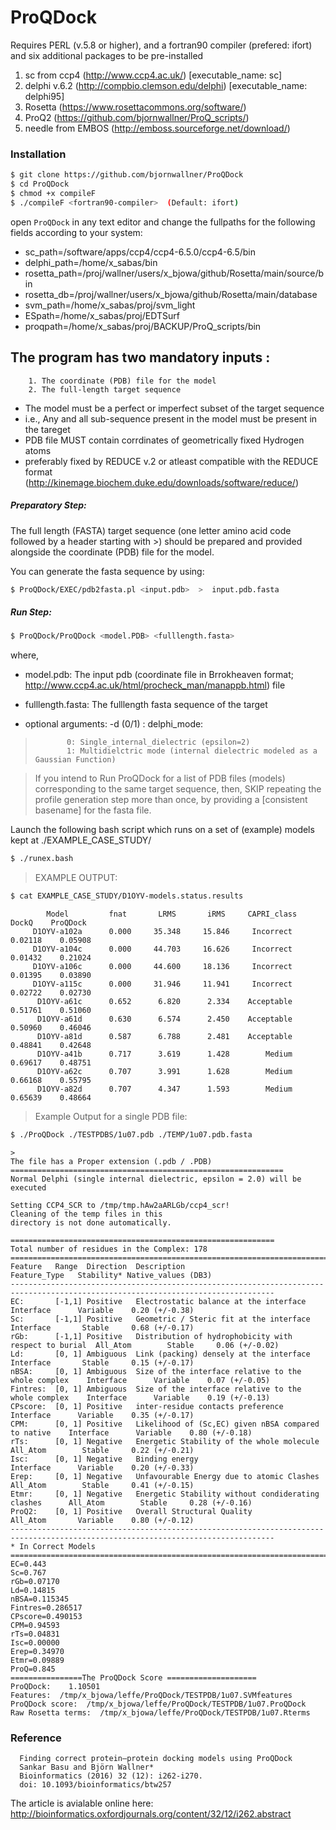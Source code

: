 # ProQDock

Requires PERL (v.5.8 or higher), and a fortran90 compiler (prefered: ifort)
and six additional packages to be pre-installed

1. sc from ccp4 (http://www.ccp4.ac.uk/) [executable_name: sc]
2. delphi v.6.2 (http://compbio.clemson.edu/delphi) [executable_name: delphi95]
3. Rosetta (https://www.rosettacommons.org/software/)
4. ProQ2 (https://github.com/bjornwallner/ProQ_scripts/)
5. needle from EMBOS (http://emboss.sourceforge.net/download/)

### Installation

```sh
$ git clone https://github.com/bjornwallner/ProQDock
$ cd ProQDock
$ chmod +x compileF
$ ./compileF <fortran90-compiler>  (Default: ifort)
```
open `ProQDock` in any text editor and change the fullpaths for the following fields according to your system: 

- sc_path=/software/apps/ccp4/ccp4-6.5.0/ccp4-6.5/bin
- delphi_path=/home/x_sabas/bin
- rosetta_path=/proj/wallner/users/x_bjowa/github/Rosetta/main/source/bin
- rosetta_db=/proj/wallner/users/x_bjowa/github/Rosetta/main/database
- svm_path=/home/x_sabas/proj/svm_light
- ESpath=/home/x_sabas/proj/EDTSurf
- proqpath=/home/x_sabas/proj/BACKUP/ProQ_scripts/bin

## The program has two mandatory inputs :

        1. The coordinate (PDB) file for the model
        2. The full-length target sequence

- The model must be a perfect or imperfect subset of the target sequence 
- i.e., Any and all sub-sequence present in the model must be present in the tareget
- PDB file MUST contain corrdinates of geometrically fixed Hydrogen atoms 
- preferably fixed by REDUCE v.2 or atleast compatible with the REDUCE format 
  (http://kinemage.biochem.duke.edu/downloads/software/reduce/)


##### Preparatory Step: 
The full length (FASTA) target sequence (one letter amino acid code followed by a header starting with >) should be prepared and provided alongside the coordinate (PDB) file for the model.

You can generate the fasta sequence by using:
```sh
$ ProQDock/EXEC/pdb2fasta.pl <input.pdb>  >  input.pdb.fasta
```

##### Run Step: 
```sh
$ ProQDock/ProQDock <model.PDB> <fulllength.fasta>
```
where,
- model.pdb: The input pdb (coordinate file in Brrokheaven format; http://www.ccp4.ac.uk/html/procheck_man/manappb.html) file
- fulllength.fasta: The fulllength fasta sequence of the target

- optional arguments: -d (0/1) : delphi_mode: 
>            0: Single_internal_dielectric (epsilon=2) 
>            1: Multidielctric mode (internal dielectric modeled as a Gaussian Function)
                           
> If you intend to Run ProQDock for a list of PDB files (models) corresponding to the same target sequence,
then, SKIP repeating the profile generation step more than once, by providing a [consistent basename] for the fasta file.

Launch the following bash script which runs on a set of (example) models kept at ./EXAMPLE_CASE_STUDY/
```sh
$ ./runex.bash
```

> EXAMPLE OUTPUT: 
```sh 
$ cat EXAMPLE_CASE_STUDY/D1OYV-models.status.results 
```
> 
            Model         fnat       LRMS       iRMS     CAPRI_class    DockQ    ProQDock
         D1OYV-a102a      0.000     35.348     15.846     Incorrect    0.02118    0.05908
         D1OYV-a104c      0.000     44.703     16.626     Incorrect    0.01432    0.21024
         D1OYV-a106c      0.000     44.600     18.136     Incorrect    0.01395    0.03890
         D1OYV-a115c      0.000     31.946     11.941     Incorrect    0.02722    0.02730
          D1OYV-a61c      0.652      6.820      2.334    Acceptable    0.51761    0.51060
          D1OYV-a61d      0.630      6.574      2.450    Acceptable    0.50960    0.46046
          D1OYV-a81d      0.587      6.788      2.481    Acceptable    0.48841    0.42648
          D1OYV-a41b      0.717      3.619      1.428        Medium    0.69617    0.48751
          D1OYV-a62c      0.707      3.991      1.628        Medium    0.66168    0.55795
          D1OYV-a82d      0.707      4.347      1.593        Medium    0.65639    0.48664
> 

> Example Output for a single PDB file: 

```sh
$ ./ProQDock ./TESTPDBS/1u07.pdb ./TEMP/1u07.pdb.fasta
```

```
> 
The file has a Proper extension (.pdb / .PDB)
=============================================================
Normal Delphi (single internal dielectric, epsilon = 2.0) will be executed

Setting CCP4_SCR to /tmp/tmp.hAw2aARLGb/ccp4_scr!
Cleaning of the temp files in this
directory is not done automatically.

===========================================================
Total number of residues in the Complex: 178
=================================================================================================================================
Feature   Range  Direction  Description                                            Feature_Type   Stability* Native_values (DB3)
---------------------------------------------------------------------------------------------------------------------------------
EC:       [-1,1] Positive   Electrostatic balance at the interface                 Interface      Variable    0.20 (+/-0.38)
Sc:       [-1,1] Positive   Geometric / Steric fit at the interface                Interface       Stable     0.68 (+/-0.17)
rGb:      [-1,1] Positive   Distribution of hydrophobicity with respect to burial  All_Atom        Stable     0.06 (+/-0.02)
Ld:       [0, 1] Ambiguous  Link (packing) densely at the interface                Interface       Stable     0.15 (+/-0.17)
nBSA:     [0, 1] Ambiguous  Size of the interface relative to the whole complex    Interface      Variable    0.07 (+/-0.05)
Fintres:  [0, 1] Ambiguous  Size of the interface relative to the whole complex    Interface      Variable    0.19 (+/-0.13)
CPscore:  [0, 1] Positive   inter-residue contacts preference                      Interface      Variable    0.35 (+/-0.17)
CPM:      [0, 1] Positive   Likelihood of (Sc,EC) given nBSA compared to native    Interface      Variable    0.80 (+/-0.18)
rTs:      [0, 1] Negative   Energetic Stability of the whole molecule              All_Atom        Stable     0.22 (+/-0.21)
Isc:      [0, 1] Negative   Binding energy                                         Interface      Variable    0.20 (+/-0.33)
Erep:     [0, 1] Negative   Unfavourable Energy due to atomic Clashes              All_Atom        Stable     0.41 (+/-0.15)
Etmr:     [0, 1] Negative   Energetic Stability without condiderating clashes      All_Atom        Stable     0.28 (+/-0.16)
ProQ2:    [0, 1] Positive   Overall Structural Quality                             All_Atom       Variable    0.80 (+/-0.12)
---------------------------------------------------------------------------------------------------------------------------------
* In Correct Models 
=================================================================================================================================
EC=0.443
Sc=0.767
rGb=0.07170
Ld=0.14815
nBSA=0.115345
Fintres=0.286517
CPscore=0.490153
CPM=0.94593
rTs=0.04831
Isc=0.00000
Erep=0.34970
Etmr=0.09889
ProQ=0.845
================The ProQDock Score ====================
ProQDock:    1.10501
Features:  /tmp/x_bjowa/leffe/ProQDock/TESTPDB/1u07.SVMfeatures
ProQDock score:  /tmp/x_bjowa/leffe/ProQDock/TESTPDB/1u07.ProQDock
Raw Rosetta terms:  /tmp/x_bjowa/leffe/ProQDock/TESTPDB/1u07.Rterms

``` 


### Reference

      Finding correct protein–protein docking models using ProQDock
      Sankar Basu and Björn Wallner* 
      Bioinformatics (2016) 32 (12): i262-i270. 
      doi: 10.1093/bioinformatics/btw257

The article is avialable online here: http://bioinformatics.oxfordjournals.org/content/32/12/i262.abstract










